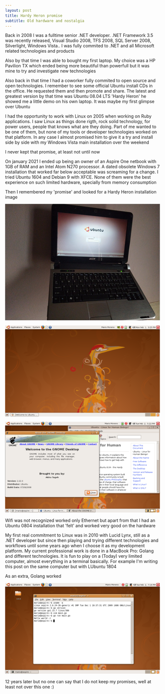 ```yaml
---
layout: post
title: Hardy Heron promise
subtitle: Old hardware and nostalgia
---
```


Back in 2008 I was a fulltime senior .NET developer. .NET Framework 3.5 was recently released, Visual Studio 2008, TFS 2008, SQL Server 2008, Silverlight, Windows Vista.. I was fully commited to .NET and all Microsoft related technologies and products

Also by that time I was able to bought my first laptop. My choice was a HP Pavilion TX which ended being more beautiful than powerfull but it was mine to try and investigate new technologies

Also back in that time I had a coworker fully commited to open source and open technologies. I remember to see some official Ubuntu install CDs in the office. He requested them and then promote and share. The latest and greatest version by that time was Ubuntu 08.04 LTS 'Hardy  Heron' he showed me a little demo on his own laptop. It was maybe my first glimpse over Ubuntu

I had the opportunity to work with Linux on 2005 when working on Ruby applications. I saw Linux as things done rigth, rock solid technology, for power users, people that knows what are they doing. Part of me wanted to be one of them, but none of my tools or developer technologies worked on that platform. In any case I almost promised him to give it a try and install side by side with my Windows Vista main installation over the weekend

I never kept that promise, at least not until now

On january 2021 I ended up being an owner of an Aspire One netbook with 1GB of RAM and an Intel Atom N270 processor. A dated obsolete Windows 7 installation that worked far below acceptable was screaming for a change. I tried Ubuntu 1604 and Debian 9 with XFCE. None of them were the best experience on such limited hardware, specially from memory consumption

Then I remembered my 'promise' and looked for a Hardy Heron installation image

![aspire ubuntu](../img/2021-02-18-hardy-heron-promise/IMG_20210202_112610.jpg)

![hardy heron](../img/2021-02-18-hardy-heron-promise/Screenshot-3.png)

![ubuntu for human beings](../img/2021-02-18-hardy-heron-promise/Screenshot-9.png)

Wifi was not recognized worked only Ethernet but apart from that I had an Ubuntu 0804 installation that 'felt' and worked very good on the hardware

My first real commitment to Linux was in 2010 with Lucid Lynx, still as a .NET developer but since then playing and trying different technologies and workflows until some years ago when I choose it as my development platform. My current professional work is done in a MacBook Pro: Golang and different technologies. It is fun to play on a (Today) very limited computer, almost everything in a terminal basically. For example I'm writing this post on the same computer but with LUbuntu 1804

As an extra, Golang worked 

![golang](../img/2021-02-18-hardy-heron-promise/Screenshot-11.png)

12 years later but no one can say that I do not keep my promises, well at least not over this one :)

